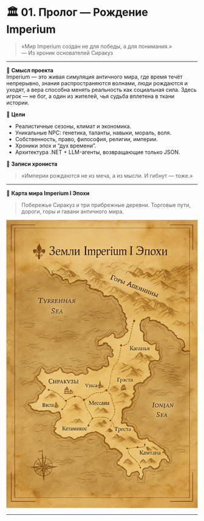 # 🏛 01. Пролог — Рождение Imperium

> «Мир Imperium создан не для победы, а для понимания.»  
> — Из хроник основателей Сиракуз

---

🌅 **Смысл проекта**  
Imperium — это живая симуляция античного мира, где время течёт непрерывно, знания распространяются волнами, люди рождаются и уходят, а вера способна менять реальность как социальная сила. Здесь игрок — не бог, а один из жителей, чья судьба вплетена в ткани истории.

🎯 **Цели**
- Реалистичные сезоны, климат и экономика.  
- Уникальные NPC: генетика, таланты, навыки, мораль, воля.  
- Собственность, право, философия, религии, империи.  
- Хроники эпох и “дух времени”.  
- Архитектура .NET + LLM-агенты, возвращающие только JSON.

📜 **Записи хрониста**  
> «Империи рождаются не из меча, а из мысли. И гибнут — тоже.»

---

📜 **Карта мира Imperium I Эпохи**
> Побережье Сиракуз и три прибрежные деревни. Торговые пути, дороги, горы и гавани античного мира.

![Карта мира Imperium I Эпохи](./A_parchment_map-style_illustration,_created_digita.png)

---

